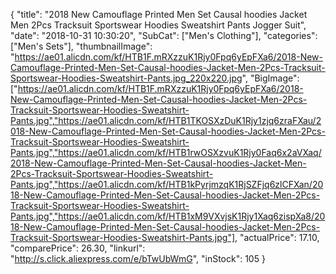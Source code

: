 {
	"title": "2018 New Camouflage Printed Men Set Causal hoodies Jacket Men 2Pcs Tracksuit Sportswear Hoodies Sweatshirt Pants Jogger Suit",
	"date": "2018-10-31 10:30:20",
	"SubCat": ["Men's Clothing"],
	"categories": ["Men's Sets"],
	"thumbnailImage": "https://ae01.alicdn.com/kf/HTB1F.mRXzzuK1Rjy0Fpq6yEpFXa6/2018-New-Camouflage-Printed-Men-Set-Causal-hoodies-Jacket-Men-2Pcs-Tracksuit-Sportswear-Hoodies-Sweatshirt-Pants.jpg_220x220.jpg",
	"BigImage": ["https://ae01.alicdn.com/kf/HTB1F.mRXzzuK1Rjy0Fpq6yEpFXa6/2018-New-Camouflage-Printed-Men-Set-Causal-hoodies-Jacket-Men-2Pcs-Tracksuit-Sportswear-Hoodies-Sweatshirt-Pants.jpg","https://ae01.alicdn.com/kf/HTB1TKOSXzDuK1Rjy1zjq6zraFXau/2018-New-Camouflage-Printed-Men-Set-Causal-hoodies-Jacket-Men-2Pcs-Tracksuit-Sportswear-Hoodies-Sweatshirt-Pants.jpg","https://ae01.alicdn.com/kf/HTB1rwOSXzvuK1Rjy0Faq6x2aVXaq/2018-New-Camouflage-Printed-Men-Set-Causal-hoodies-Jacket-Men-2Pcs-Tracksuit-Sportswear-Hoodies-Sweatshirt-Pants.jpg","https://ae01.alicdn.com/kf/HTB1kPyrjmzqK1RjSZFjq6zlCFXan/2018-New-Camouflage-Printed-Men-Set-Causal-hoodies-Jacket-Men-2Pcs-Tracksuit-Sportswear-Hoodies-Sweatshirt-Pants.jpg","https://ae01.alicdn.com/kf/HTB1xM9VXvjsK1Rjy1Xaq6zispXa8/2018-New-Camouflage-Printed-Men-Set-Causal-hoodies-Jacket-Men-2Pcs-Tracksuit-Sportswear-Hoodies-Sweatshirt-Pants.jpg"],
	"actualPrice": 17.10,
	"comparePrice": 26.30,
	"linkurl": "http://s.click.aliexpress.com/e/bTwUbWmG",
	"inStock": 105
}

